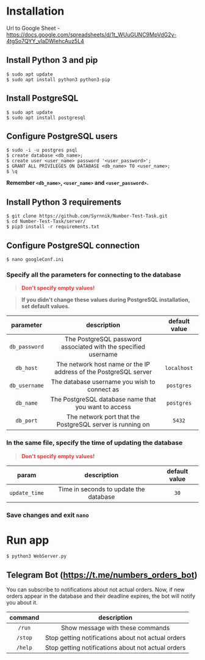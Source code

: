 # Installation
Url to Google Sheet - https://docs.google.com/spreadsheets/d/1t_WUuGUNC9MpVdG2y-4tgSo7QYY_vIaDWlehcAuz5L4

## Install Python 3 and pip
```
$ sudo apt update
$ sudo apt install python3 python3-pip
```

## Install PostgreSQL
```
$ sudo apt update
$ sudo apt install postgresql
```

## Configure PostgreSQL users
```
$ sudo -i -u postgres psql
$ create database <db_name>;
$ create user <user_name> password '<user_password>';
$ GRANT ALL PRIVILEGES ON DATABASE <db_name> TO <user_name>;
$ \q
```
**Remember `<db_name>`, `<user_name>` and `<user_password>`.**

## Install Python 3 requirements
```
$ git clone https://github.com/Syrnnik/Number-Test-Task.git
$ cd Number-Test-Task/server/
$ pip3 install -r requirements.txt
```

## Configure PostgreSQL connection
```
$ nano googleConf.ini
```
### **Specify all the parameters for connecting to the database**
> <span style="color: #ff3333">**Don't specify empty values!**</span>

> **If you didn't change these values during PostgreSQL installation, set default values.**

| **parameter** |                         **description**                          | **default value** |
| :-----------: | :--------------------------------------------------------------: | :---------------: |
| `db_password` |  The PostgreSQL password associated with the specified username  |                   |
|   `db_host`   | The network host name or the IP address of the PostgreSQL server |    `localhost`    |
| `db_username` |           The database username you wish to connect as           |    `postgres`     |
|   `db_name`   |       The PostgreSQL database name that you want to access       |    `postgres`     |
|   `db_port`   |    The network port that the PostgreSQL server is running on     |      `5432`       |


### **In the same file, specify the time of updating the database**
> <span style="color: #ff3333">**Don't specify empty values!**</span>

|   **param**   |            **description**             | **default value** |
| :-----------: | :------------------------------------: | :---------------: |
| `update_time` | Time in seconds to update the database |       `30`        |

### **Save changes and exit `nano`**

# Run app
```
$ python3 WebServer.py
```

## Telegram Bot (https://t.me/numbers_orders_bot)
You can subscribe to notifications about not actual orders.
Now, if new orders appear in the database and their deadline expires, the bot will notify you about it.

| **command** |                  **description**                   |
| :---------: | :------------------------------------------------: |
|   `/run`    |          Show message with these commands          |
|   `/stop`   | Stop getting notifications about not actual orders |
|   `/help`   | Stop getting notifications about not actual orders |
